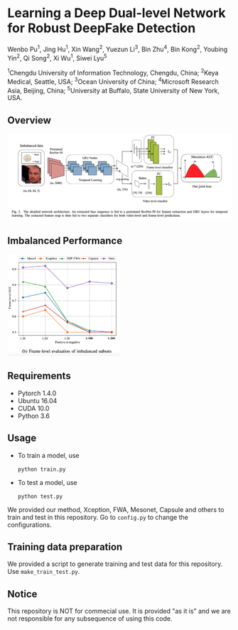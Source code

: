 # Learning a Deep Dual-level Network for Robust DeepFake Detection

Wenbo Pu<sup>1</sup>, Jing Hu<sup>1</sup>, Xin Wang<sup>2</sup>, Yuezun Li<sup>3</sup>, Bin Zhu<sup>4</sup>, Bin Kong<sup>2</sup>, Youbing Yin<sup>2</sup>, Qi Song<sup>2</sup>,  Xi Wu<sup>1</sup>, Siwei Lyu<sup>5</sup>

<sup>1</sup>Chengdu University of Information Technology, Chengdu, China; <sup>2</sup>Keya Medical, Seattle, USA; <sup>3</sup>Ocean University of China; <sup>4</sup>Microsoft Research Asia, Beijing, China; <sup>5</sup>University at Buffalo, State University of New York, USA.



## Overview

![](./overview.png)

## Imbalanced Performance

<img src="./imbalanced performance.png" alt="60" width = "50%" />

## Requirements

- Pytorch 1.4.0
- Ubuntu 16.04
- CUDA 10.0
- Python 3.6

## Usage

- To train a model, use 

  ```shell
  python train.py
  ```

- To test a model, use

  ```shell
  python test.py
  ```

We provided our method, Xception, FWA, Mesonet, Capsule and others to train and test in this repository. Go to `config.py` to change the configurations.

## Training data preparation

We provided a script to generate training and test data for this repository. Use `make_train_test.py`.

## Notice

This repository is NOT for commecial use. It is provided "as it is" and we are not responsible for any subsequence of using this code.
